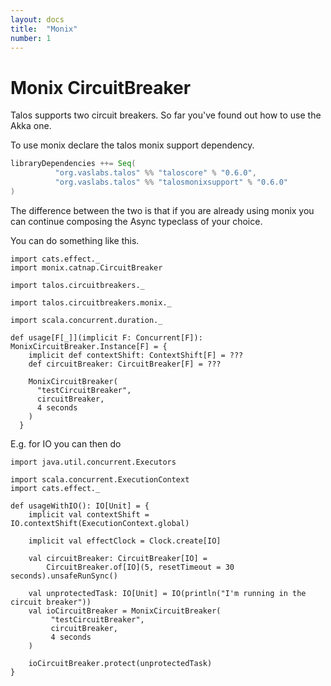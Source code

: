 ```yaml
---
layout: docs
title:  "Monix"
number: 1
---
```


# Monix CircuitBreaker

Talos supports two circuit breakers. So far you've found out how to use the Akka one.

To use monix declare the talos monix support dependency.

```scala
libraryDependencies ++= Seq(
          "org.vaslabs.talos" %% "taloscore" % "0.6.0",
          "org.vaslabs.talos" %% "talosmonixsupport" % "0.6.0"
)
```

The difference between the two is that if you are already using monix you can
continue composing the Async typeclass of your choice.

You can do something like this.

```tut:silent
import cats.effect._
import monix.catnap.CircuitBreaker

import talos.circuitbreakers._

import talos.circuitbreakers.monix._

import scala.concurrent.duration._

def usage[F[_]](implicit F: Concurrent[F]): MonixCircuitBreaker.Instance[F] = {
    implicit def contextShift: ContextShift[F] = ???
    def circuitBreaker: CircuitBreaker[F] = ???

    MonixCircuitBreaker(
      "testCircuitBreaker",
      circuitBreaker,
      4 seconds
    )
  }
```
E.g. for IO you can then do
```tut:silent
import java.util.concurrent.Executors

import scala.concurrent.ExecutionContext
import cats.effect._

def usageWithIO(): IO[Unit] = {
    implicit val contextShift = IO.contextShift(ExecutionContext.global)

    implicit val effectClock = Clock.create[IO]

    val circuitBreaker: CircuitBreaker[IO] =
        CircuitBreaker.of[IO](5, resetTimeout = 30 seconds).unsafeRunSync()

    val unprotectedTask: IO[Unit] = IO(println("I'm running in the circuit breaker"))
    val ioCircuitBreaker = MonixCircuitBreaker(
         "testCircuitBreaker",
         circuitBreaker,
         4 seconds
    )

    ioCircuitBreaker.protect(unprotectedTask)
}
```
